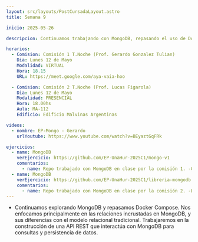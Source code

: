 ```yaml
---
layout: src/layouts/PostCursadaLayout.astro
title: Semana 9

inicio: 2025-05-26

descripcion: Continuamos trabajando con MongoDB, repasando el uso de Docker Compose. Haciendo foco en las relaciones incrustadas en MongoDB.

horarios:
  - Comision: Comisión 1 T.Noche (Prof. Gerardo Gonzalez Tulian)
    Dia: Lunes 12 de Mayo
    Modalidad: VIRTUAL
    Hora: 18.15
    URL: https://meet.google.com/aya-vaia-hoo

  - Comision: Comisión 2 T.Noche (Prof. Lucas Figarola)
    Dia: Lunes 12 de Mayo
    Modalidad: PRESENCIAL
    Hora: 18.00hs
    Aula: MA-112
    Edificio: Edificio Malvinas Argentinas

videos:
  - nombre: EP-Mongo - Gerardo
    urlYoutube: https://www.youtube.com/watch?v=BEyaztGqFRk

ejercicios:
  - name: MongoDB
    verEjercicio: https://github.com/EP-UnaHur-2025C1/mongo-v1
    comentarios:
      - name: Repo trabajado con MongoDB en clase por la comisión 1. -Gerardo-
  - name: MongoDB
    verEjercicio: https://github.com/EP-UnaHur-2025C1/libreria-mongodb
    comentarios:
      - name: Repo trabajado con MongoDB en clase por la comisión 2. -Lucas-
---
```


- Continuamos explorando MongoDB y repasamos Docker Compose. Nos enfocamos principalmente en las relaciones incrustadas en MongoDB, y sus diferencias con el modelo relacional tradicional. Trabajaremos en la construcción de una API REST que interactúa con MongoDB para consultas y persistencia de datos.
